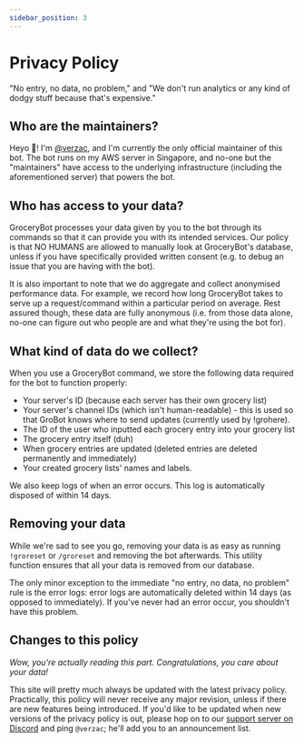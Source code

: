 ```yaml
---
sidebar_position: 3
---
```


# Privacy Policy

"No entry, no data, no problem," and "We don't run analytics or any kind of dodgy stuff because that's expensive."

## Who are the maintainers?

Heyo 👋! I'm [@verzac](https://github.com/verzac), and I'm currently the only official maintainer of this bot. The bot runs on my AWS server in Singapore, and no-one but the "maintainers" have access to the underlying infrastructure (including the aforementioned server) that powers the bot.

## Who has access to your data?

GroceryBot processes your data given by you to the bot through its commands so that it can provide you with its intended services. Our policy is that NO HUMANS are allowed to manually look at GroceryBot's database, unless if you have specifically provided written consent (e.g. to debug an issue that you are having with the bot).

It is also important to note that we do aggregate and collect anonymised performance data. For example, we record how long GroceryBot takes to serve up a request/command within a particular period on average. Rest assured though, these data are fully anonymous (i.e. from those data alone, no-one can figure out who people are and what they're using the bot for).

## What kind of data do we collect?

When you use a GroceryBot command, we store the following data required for the bot to function properly:

- Your server's ID (because each server has their own grocery list)
- Your server's channel IDs (which isn't human-readable) - this is used so that GroBot knows where to send updates (currently used by !grohere).
- The ID of the user who inputted each grocery entry into your grocery list
- The grocery entry itself (duh)
- When grocery entries are updated (deleted entries are deleted permanently and immediately)
- Your created grocery lists' names and labels.

We also keep logs of when an error occurs. This log is automatically disposed of within 14 days.

## Removing your data

While we're sad to see you go, removing your data is as easy as running `!groreset` or `/groreset` and removing the bot afterwards. This utility function ensures that all your data is removed from our database.

The only minor exception to the immediate "no entry, no data, no problem" rule is the error logs: error logs are automatically deleted within 14 days (as opposed to immediately). If you've never had an error occur, you shouldn't have this problem.

## Changes to this policy

_Wow, you're actually reading this part. Congratulations, you care about your data!_

This site will pretty much always be updated with the latest privacy policy. Practically, this policy will never receive any major revision, unless if there are new features being introduced. If you'd like to be updated when new versions of the privacy policy is out, please hop on to our [support server on Discord](https://discord.com/invite/rBjUaZyskg) and ping `@verzac`; he'll add you to an announcement list.
